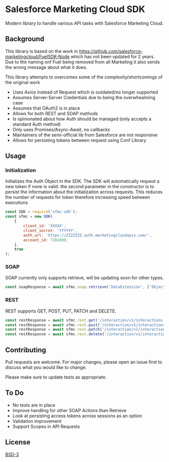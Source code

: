 # Salesforce Marketing Cloud SDK

Modern library to handle various API tasks with Salesforce Marketing Cloud.

## Background

This library is based on the work in https://github.com/salesforce-marketingcloud/FuelSDK-Node which has not been updated for 2 years.
Due to the naming onf Fuel being removed from all Marketing it also sends the wrong message about what it does.

This library attempts to overcomes some of the complexity/shortcomings of the original work

-   Uses Axios instead of Request which is outdated/no longer supported
-   Assumes Server-Server Credentials due to being the overwhealming case
-   Assumes that OAuth2 is in place
-   Allows for both REST and SOAP methods
-   Is opinionated about how Auth should be managed (only accepts a standard Auth method)
-   Only uses Promises/Async-Await, no callbacks
-   Maintainers of the semi-official lib from Salesforce are not responsive
-   Allows for persisting tokens between request using Conf Library

## Usage

### Initialization

Initializes the Auth Object in the SDK.
The SDK will automatically request a new token if none is valid.
the second parameter in the constructor is to persist the information about the initializaiton across requests. This reduces the number of requests for token therefore increasing speed between executions

```javascript
const SDK = require('sfmc-sdk');
const sfmc = new SDK(
    {
        client_id: 'XXXXX',
        client_secret: 'YYYYYY',
        auth_url: 'https://ZZZZZZZ.auth.marketingcloudapis.com/',
        account_id: 7281698,
    },
    true
);
```

### SOAP

SOAP currently only supports retrieve, will be updating soon for other types.

```javascript
const soapResponse = await sfmc.soap.retrieve('DataExtension', ['ObjectID'], {});
```

### REST

REST supports GET, POST, PUT, PATCH and DELETE.

```javascript
const restResponse = await sfmc.rest.get('/interaction/v1/interactions');
const restResponse = await sfmc.rest.post('/interaction/v1/interactions', jsonPayload);
const restResponse = await sfmc.rest.patch('/interaction/v1/interactions/IDHERE', jsonPayload); // PUT ALSO
const restResponse = await sfmc.rest.delete('/interaction/v1/interactions/IDHERE');
```

## Contributing

Pull requests are welcome. For major changes, please open an issue first to discuss what you would like to change.

Please make sure to update tests as appropriate.

## To Do

-   No tests are in place
-   Improve handling for other SOAP Actions than Retrieve
-   Look at persisting access tokens across sessions as an option
-   Validation improvement
-   Support Scopes in API Requests

## License

[BSD-3](https://opensource.org/licenses/BSD-3-Clause)
